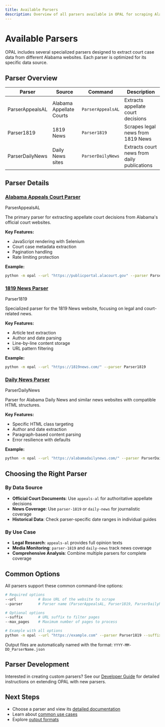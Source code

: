 ```yaml
---
title: Available Parsers
description: Overview of all parsers available in OPAL for scraping Alabama court data
---
```


# Available Parsers

OPAL includes several specialized parsers designed to extract court case data from different Alabama websites. Each parser is optimized for its specific data source.

## Parser Overview

| Parser | Source | Command | Description |
|--------|--------|---------|-------------|
| ParserAppealsAL | Alabama Appellate Courts | `ParserAppealsAL` | Extracts appellate court decisions |
| Parser1819 | 1819 News | `Parser1819` | Scrapes legal news from 1819 News |
| ParserDailyNews | Daily News sites | `ParserDailyNews` | Extracts court news from daily publications |

## Parser Details

### [Alabama Appeals Court Parser](./ParserAppealsAL.md)
<span class="parser-badge">ParserAppealsAL</span>

The primary parser for extracting appellate court decisions from Alabama's official court websites.

**Key Features:**
- JavaScript rendering with Selenium
- Court case metadata extraction
- Pagination handling
- Rate limiting protection

**Example:**
```bash
python -m opal --url "https://publicportal.alacourt.gov" --parser ParserAppealsAL
```

### [1819 News Parser](./Parser1819.md)
<span class="parser-badge">Parser1819</span>

Specialized parser for the 1819 News website, focusing on legal and court-related news.

**Key Features:**
- Article text extraction
- Author and date parsing
- Line-by-line content storage
- URL pattern filtering

**Example:**
```bash
python -m opal --url "https://1819news.com/" --parser Parser1819
```

### [Daily News Parser](./ParserDailyNews.md)
<span class="parser-badge">ParserDailyNews</span>

Parser for Alabama Daily News and similar news websites with compatible HTML structures.

**Key Features:**
- Specific HTML class targeting
- Author and date extraction
- Paragraph-based content parsing
- Error resilience with defaults

**Example:**
```bash
python -m opal --url "https://alabamadailynews.com/" --parser ParserDailyNews
```

## Choosing the Right Parser

### By Data Source

- **Official Court Documents**: Use `appeals-al` for authoritative appellate decisions
- **News Coverage**: Use `parser-1819` or `daily-news` for journalistic coverage
- **Historical Data**: Check parser-specific date ranges in individual guides

### By Use Case

- **Legal Research**: `appeals-al` provides full opinion texts
- **Media Monitoring**: `parser-1819` and `daily-news` track news coverage
- **Comprehensive Analysis**: Combine multiple parsers for complete coverage

## Common Options

All parsers support these common command-line options:

```bash
# Required options
--url          # Base URL of the website to scrape
--parser       # Parser name (ParserAppealsAL, Parser1819, ParserDailyNews)

# Optional options
--suffix       # URL suffix to filter pages
--max_pages    # Maximum number of pages to process

# Example with all options
python -m opal --url "https://example.com" --parser Parser1819 --suffix "/news/" --max_pages 5
```

Output files are automatically named with the format: `YYYY-MM-DD_ParserName.json`

## Parser Development

Interested in creating custom parsers? See our [Developer Guide](../../developer/creating-custom-parsers.md) for detailed instructions on extending OPAL with new parsers.

## Next Steps

- Choose a parser and view its [detailed documentation](./appeals-al.md)
- Learn about [common use cases](../common-use-cases.md)
- Explore [output formats](../output-examples.md)